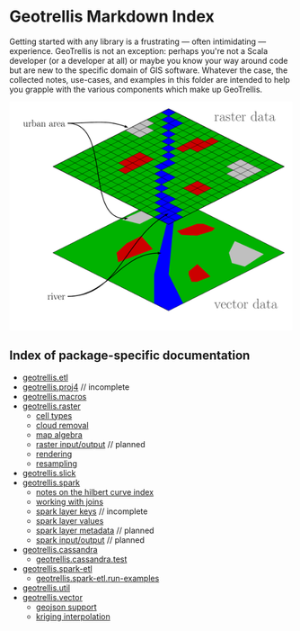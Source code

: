 # Geotrellis Markdown Index

Getting started with any library is a frustrating — often intimidating —
experience. GeoTrellis is not an exception: perhaps you're not a Scala
developer (or a developer at all) or maybe you know your way around code
but are new to the specific domain of GIS software. Whatever the case,
the collected notes, use-cases, and examples in this folder are intended
to help you grapple with the various components which make up
GeoTrellis.


![Raster vs Vector](./img/596px-Raster_vector_tikz.png)

## Index of package-specific documentation

- [geotrellis.etl](etl/etl-intro.md)
- [geotrellis.proj4](proj4/proj4-intro.md) // incomplete
- [geotrellis.macros](macros/macros-intro.md)
- [geotrellis.raster](raster/raster-intro.md)
  - [cell types](raster/celltype.md)
  - [cloud removal](raster/cloud-removal.md)
  - [map algebra](raster/map-algebra.md)
  - [raster input/output](raster/raster-io.md) // planned
  - [rendering](raster/rendering.md)
  - [resampling](raster/resampling.md)
- [geotrellis.slick](spark/slick-intro.md)
- [geotrellis.spark](spark/spark-intro.md)
  - [notes on the hilbert curve index](spark/hilbert-index.md)
  - [working with joins](spark/spark-joins.md)
  - [spark layer keys](spark/spark-keys.md) // incomplete
  - [spark layer values](spark/spark-values.md)
  - [spark layer metadata](spark/spark-metadata.md) // planned
  - [spark input/output](spark/spark-io.md) // planned
- [geotrellis.cassandra](cassandra/)
  - [geotrellis.cassandra.test](cassandra/cassandra-test.md)
- [geotrellis.spark-etl](spark-etl/spark-etl-intro.md)
  - [geotrellis.spark-etl.run-examples](spark-etl/spark-etl-run-examples.md)
- [geotrellis.util](util/util-intro.md)
- [geotrellis.vector](vector/vector-intro.md)
  - [geojson support](vector/geojson-support.md)
  - [kriging interpolation](vector/kriging-interpolation.md)
